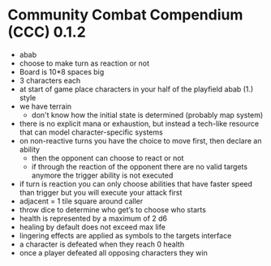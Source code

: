 # Community Combat Compendium (CCC) 0.1.2

- abab
- choose to make turn as reaction or not
- Board is 10*8 spaces big
- 3 characters each
- at start of game place characters in your half of the playfield abab (1.) style
- we have terrain
  - don't know how the initial state is determined (probably map system)
- there is no explicit mana or exhaustion, but instead a tech-like resource that can model character-specific systems
- on non-reactive turns you have the choice to move first, then declare an ability
  - then the opponent can choose to react or not
  - if through the reaction of the opponent there are no valid targets anymore the trigger ability is not executed
- if turn is reaction you can only choose abilities that have faster speed than trigger but you will execute your attack first
- adjacent = 1 tile square around caller
- throw dice to determine who get’s to choose who starts
- health is represented by a maximum of 2 d6
- healing by default does not exceed max life
- lingering effects are applied as symbols to the targets interface
- a character is defeated when they reach 0 health
- once a player defeated all opposing characters they win
